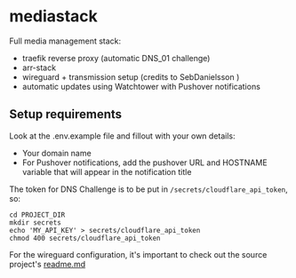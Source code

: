 # mediastack

Full media management stack:
- traefik reverse proxy (automatic DNS_01 challenge)
- arr-stack
- wireguard + transmission setup (credits to SebDanielsson )
- automatic updates using Watchtower with Pushover notifications

## Setup requirements

Look at the .env.example file and fillout with your own details:
- Your domain name
- For Pushover notifications, add the pushover URL and HOSTNAME variable that will appear in the notification title


The token for DNS Challenge is to be put in `/secrets/cloudflare_api_token`, so:
```shell
cd PROJECT_DIR
mkdir secrets
echo 'MY_API_KEY' > secrets/cloudflare_api_token
chmod 400 secrets/cloudflare_api_token
```

For the wireguard configuration, it's important to check out the source project's [readme.md](https://github.com/sebdanielsson/compose-transmission-wireguard/blob/main/README.md)





